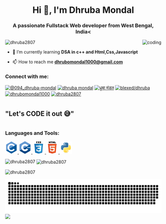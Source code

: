 <h1 align="center">Hi 👋, I'm Dhruba Mondal</h1>
<h3 align="center">A passionate Fullstack Web developer from West Bengal, India<</h3>
<img align ="right" alt = "coding" width "400" src ="https://camo.githubusercontent.com/cae12fddd9d6982901d82580bdf321d81fb299141098ca1c2d4891870827bf17/68747470733a2f2f6d69726f2e6d656469756d2e636f6d2f6d61782f313336302f302a37513379765349765f7430696f4a2d5a2e676966"
<p align="left"> <img src="https://komarev.com/ghpvc/?username=dhruba2807&label=Profile%20views&color=0e75b6&style=flat" alt="dhruba2807" /> </p>

- 🌱 I’m currently learning **DSA in c++ and Html,Css,Javascript**

- 📫 How to reach me **dhrubomondal1000@gmail.com**
 
<h3 align="left">Connect with me:</h3>
<p align="left">
<a href="https://codepen.io/@094_dhruba-mondal" target="blank"><img align="center" src="https://raw.githubusercontent.com/rahuldkjain/github-profile-readme-generator/master/src/images/icons/Social/codepen.svg" alt="@094_dhruba-mondal" height="30" width="40" /></a>
<a href="https://linkedin.com/in/dhruba mondal" target="blank"><img align="center" src="https://raw.githubusercontent.com/rahuldkjain/github-profile-readme-generator/master/src/images/icons/Social/linked-in-alt.svg" alt="dhruba mondal" height="30" width="40" /></a>
<a href="https://fb.com/ध्रुबा मंडल" target="blank"><img align="center" src="https://raw.githubusercontent.com/rahuldkjain/github-profile-readme-generator/master/src/images/icons/Social/facebook.svg" alt="ध्रुबा मंडल" height="30" width="40" /></a>
<a href="https://instagram.com/blexed/dhruba" target="blank"><img align="center" src="https://raw.githubusercontent.com/rahuldkjain/github-profile-readme-generator/master/src/images/icons/Social/instagram.svg" alt="blexed/dhruba" height="30" width="40" /></a>
<a href="https://www.hackerrank.com/dhrubomondal1000" target="blank"><img align="center" src="https://raw.githubusercontent.com/rahuldkjain/github-profile-readme-generator/master/src/images/icons/Social/hackerrank.svg" alt="dhrubomondal1000" height="30" width="40" /></a>
<a href="https://www.leetcode.com/dhruba2807" target="blank"><img align="center" src="https://raw.githubusercontent.com/rahuldkjain/github-profile-readme-generator/master/src/images/icons/Social/leet-code.svg" alt="dhruba2807" height="30" width="40" /></a>
</p>
   <summary><h2 style="display: inline-block">"Let's CODE it out 😅"</h2></summary>
  </ul>
</div>
<h3 align="left">Languages and Tools:</h3>
<p align="left"> <a href="https://www.cprogramming.com/" target="_blank" rel="noreferrer"> <img src="https://raw.githubusercontent.com/devicons/devicon/master/icons/c/c-original.svg" alt="c" width="40" height="40"/> </a> <a href="https://www.w3schools.com/cpp/" target="_blank" rel="noreferrer"> <img src="https://raw.githubusercontent.com/devicons/devicon/master/icons/cplusplus/cplusplus-original.svg" alt="cplusplus" width="40" height="40"/> </a> <a href="https://www.w3schools.com/css/" target="_blank" rel="noreferrer"> <img src="https://raw.githubusercontent.com/devicons/devicon/master/icons/css3/css3-original-wordmark.svg" alt="css3" width="40" height="40"/> </a> <a href="https://www.w3.org/html/" target="_blank" rel="noreferrer"> <img src="https://raw.githubusercontent.com/devicons/devicon/master/icons/html5/html5-original-wordmark.svg" alt="html5" width="40" height="40"/> </a> <a href="https://www.python.org" target="_blank" rel="noreferrer"> <img src="https://raw.githubusercontent.com/devicons/devicon/master/icons/python/python-original.svg" alt="python" width="40" height="40"/> </a> </p>

<p><img align="left" src="https://github-readme-stats.vercel.app/api/top-langs?username=dhruba2807&show_icons=true&locale=en&layout=compact" alt="dhruba2807" /></p>

<p>&nbsp;<img align="center" src="https://github-readme-stats.vercel.app/api?username=dhruba2807&show_icons=true&locale=en" alt="dhruba2807" /></p>

<p><img align="center" src="https://github-readme-streak-stats.herokuapp.com/?user=dhruba2807&" alt="dhruba2807" /></p>
<div align="center">
  <img  src="https://github.com/1999AZZAR/1999AZZAR/blob/main/resources/img/grid-snake.svg"
       alt="snake" /></a>
</div>
<!--horizontal divider(gradiant)-->
<img src="https://user-images.githubusercontent.com/73097560/115834477-dbab4500-a447-11eb-908a-139a6edaec5c.gif">

